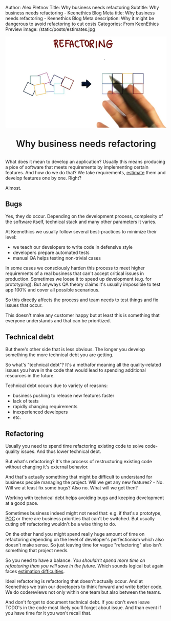 Author: Alex Pletnov
Title: Why business needs refactoring
Subtitle: Why business needs refactoring - Keenethics Blog
Meta title: Why business needs refactoring - Keenethics Blog
Meta description: Why it might be dangerous to avoid refactoring to cut costs
Categories: From KeenEthics
Preview image: /static/posts/estimates.jpg

![Why business needs refactoring](/static/posts/refactoring.jpg)

<div>
  <h1 style="font-weight: 600; margin: 30px 0 30px 0; text-align: center;">Why business needs refactoring</h1>
</div>

What does it mean to develop an application? Usually this means producing a pice of software that meets requirements by implementing certain features. And how do we do that? We take requirements, [estimate](/blog/1554420300000-estimates) them and develop features one by one. Right?

Almost.

## Bugs

Yes, they do occur. Depending on the development process, complexity of the software itself, technical stack and many other parameters it varies.

At Keenethics we usually follow several best-practices to minimize their level:

- we teach our developers to write code in defensive style
- developers prepare automated tests
- manual QA helps testing non-trivial cases

In some cases we consciously harden this process to meet higher requirements of a real business that can't accept critical issues in production. Sometimes we loose it to speed up development (e.g. for prototyping). But anyways QA theory claims it's usually impossible to test app 100% and cover all possible scenarious.

So this directly affects the process and team needs to test things and fix issues that occur.

This doesn't make any customer happy but at least this is something that everyone understands and that can be prioritized.

## Technical debt

But there's other side that is less obvious. The longer you develop something the more technical debt you are getting.

So what's "technical debt"? It's a methafor meaning all the quality-related issues you have in the code that would lead to spending additional resources in the future.

Technical debt occurs due to variety of reasons:

- business pushing to release new features faster
- lack of tests
- rapidly changing requirements
- inexperienced developers
- etc.

## Refactoring

Usually you need to spend time refactoring existing code to solve code-quality issues. And thus lower technical debt.

But what's refactoring? It's the process of restructuring existing code without changing it's external behavior.

And that's actually something that might be difficult to understand for business people managing the project. Will we get any new features? - No. Will we at least fix some bugs? Also no. What will we get then?

Working with technical debt helps avoiding bugs and keeping development at a good pace.

Sometimes business indeed might not need that: e.g. if that's a prototype, [POC](/services-proof) or there are business priorities that can't be switched. But usually cuting off refactoring wouldn't be a wise thing to do.

On the other hand you might spend really huge amount of time on refactoring depending on the level of developer's perfectionism which also doesn't make sense. So just leaving time for vague "refactoring" also isn't something that project needs.

So you need to have a balance. *You shouldn't spend more time on refactoring than you will save in the future*. Which sounds logical but again faces [estimation difficulties](/blog/1554420300000-estimates).

Ideal refactoring is refactoring that doesn't actually occur. And at Keenethics we train our developers to think forward and write better code. We do codereviews not only within one team but also between the teams.

And don't forget to document technical debt. If you don't even leave TODO's in the code most likely you'll forget about issue. And than event if you have time for it you won't recall that.
